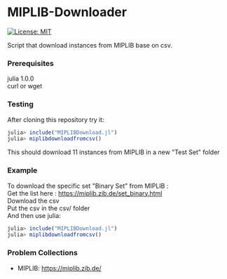 # MIPLIB-Downloader

[![License: MIT](https://img.shields.io/badge/License-MIT-green.svg)](https://opensource.org/licenses/MIT)

Script that download instances from MIPLIB base on csv.

### Prerequisites

julia 1.0.0</br>
curl or wget

### Testing
After cloning this repository try it:</br>
```julia
julia> include("MIPLIBDownload.jl")
julia> miplibdownloadfromcsv()
```
This should download 11 instances from MIPLIB in a new "Test Set" folder

### Example
To download the specific set "Binary Set" from MIPLIB :</br>
Get the list here : https://miplib.zib.de/set_binary.html</br>
Download the csv</br>
Put the csv in the csv/ folder</br>
And then use julia:</br>
```julia
julia> include("MIPLIBDownload.jl")
julia> miplibdownloadfromcsv()
```

### Problem Collections

* MIPLIB: https://miplib.zib.de/
